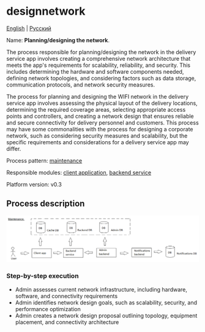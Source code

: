 # designnetwork

[English](designnetwork.md) | [Русский](designnetwork.ru.md)

Name: **Planning/designing the network**.

The process responsible for planning/designing the network in the delivery service app involves creating a comprehensive network architecture that meets the app's requirements for scalability, reliability, and security. This includes determining the hardware and software components needed, defining network topologies, and considering factors such as data storage, communication protocols, and network security measures.

The process for planning and designing the WIFI network in the delivery service app involves assessing the physical layout of the delivery locations, determining the required coverage areas, selecting appropriate access points and controllers, and creating a network design that ensures reliable and secure connectivity for delivery personnel and customers. This process may have some commonalities with the process for designing a corporate network, such as considering security measures and scalability, but the specific requirements and considerations for a delivery service app may differ.

Process pattern: [maintenance](../../processpatterns/maintenance.md)

Responsible modules: [client application](../../frontend/adminclient.md), [backend service](../../backend/adminbackend.md)

Platform version: v0.3

## Process description

![maintenance_overall](../../img/processpatterns/maintenance_overall.png)

### Step-by-step execution

- Admin assesses current network infrastructure, including hardware, software, and connectivity requirements
- Admin identifies network design goals, such as scalability, security, and performance optimization
- Admin creates a network design proposal outlining topology, equipment placement, and connectivity architecture
